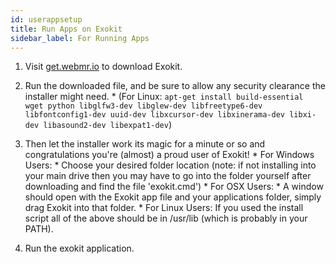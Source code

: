 ```yaml
---
id: userappsetup 
title: Run Apps on Exokit 
sidebar_label: For Running Apps 
---
```



1. Visit [get.webmr.io](https://get.webmr.io/) to download Exokit.         

2. Run the downloaded file, and be sure to allow any security clearance the installer might need.
        * (For Linux: `apt-get install build-essential wget python libglfw3-dev libglew-dev libfreetype6-dev libfontconfig1-dev uuid-dev libxcursor-dev libxinerama-dev libxi-dev libasound2-dev libexpat1-dev`)

3. Then let the installer work its magic for a minute or so and congratulations you're (almost) a proud user of Exokit!
        * For Windows Users:
                * Choose your desired folder location (note: if not installing into your main drive then you may have to go into the folder yourself after downloading and find the file 'exokit.cmd')
        * For OSX Users:
                * A window should open with the Exokit app file and your applications folder, simply drag Exokit into that folder.
        * For Linux Users:
If you used the install script all of the above should be in /usr/lib (which is probably in your PATH).

4. Run the exokit application.

